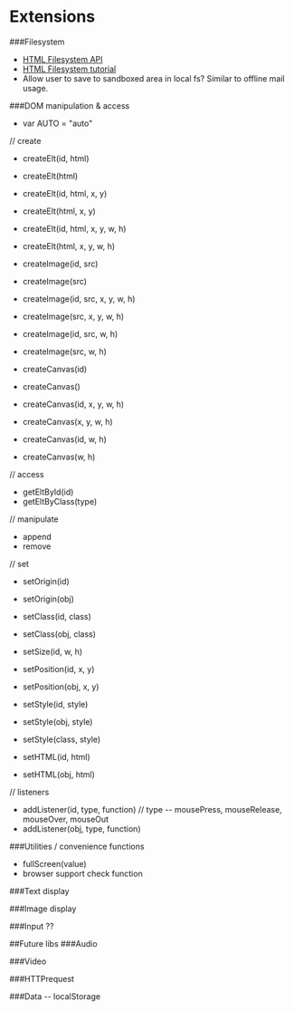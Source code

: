 Extensions
==========

###Filesystem
+ [HTML Filesystem API](http://dev.w3.org/2009/dap/file-system/pub/FileSystem/)
+ [HTML Filesystem tutorial](http://www.html5rocks.com/en/tutorials/file/filesystem/#toc-file-writing)
+ Allow user to save to sandboxed area in local fs? Similar to offline mail usage.

###DOM manipulation & access
+ var AUTO = "auto"

// create 
+ createElt(id, html)
+ createElt(html)
+ createElt(id, html, x, y)
+ createElt(html, x, y)
+ createElt(id, html, x, y, w, h)
+ createElt(html, x, y, w, h)

+ createImage(id, src)
+ createImage(src)
+ createImage(id, src, x, y, w, h)
+ createImage(src, x, y, w, h)
+ createImage(id, src, w, h)
+ createImage(src, w, h)

+ createCanvas(id)
+ createCanvas()
+ createCanvas(id, x, y, w, h)
+ createCanvas(x, y, w, h)
+ createCanvas(id, w, h)
+ createCanvas(w, h)

// access
+ getEltById(id)
+ getEltByClass(type) 

// manipulate
+ append
+ remove

// set
+ setOrigin(id)
+ setOrigin(obj)

+ setClass(id, class)
+ setClass(obj, class)

+ setSize(id, w, h) 
+ setPosition(id, x, y)
+ setPosition(obj, x, y)

+ setStyle(id, style)
+ setStyle(obj, style)
+ setStyle(class, style)

+ setHTML(id, html)
+ setHTML(obj, html)


// listeners
+ addListener(id, type, function) // type -- mousePress, mouseRelease, mouseOver, mouseOut
+ addListener(obj, type, function)


###Utilities / convenience functions
+ fullScreen(value)
+ browser support check function


###Text display

###Image display <img>

###Input ??



##Future libs
###Audio

###Video

###HTTPrequest

###Data -- localStorage

